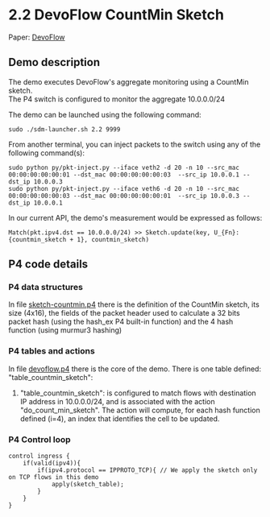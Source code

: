 
# 2.2 DevoFlow CountMin Sketch

Paper: [DevoFlow](http://dl.acm.org/citation.cfm?doid=2043164.2018466 "DevoFlow")

## Demo description
The demo executes DevoFlow's aggregate monitoring using a CountMin sketch.  
The P4 switch is configured to monitor the aggregate 10.0.0.0/24

The demo can be launched using the following command:
```
sudo ./sdm-launcher.sh 2.2 9999
```
From another terminal, you can inject packets to the switch using any of the following command(s):
```
sudo python py/pkt-inject.py --iface veth2 -d 20 -n 10 --src_mac 00:00:00:00:00:01 --dst_mac 00:00:00:00:00:03  --src_ip 10.0.0.1 --dst_ip 10.0.0.3
sudo python py/pkt-inject.py --iface veth6 -d 20 -n 10 --src_mac 00:00:00:00:00:03 --dst_mac 00:00:00:00:00:01  --src_ip 10.0.0.3 --dst_ip 10.0.0.1
```

In our current API, the demo's measurement would be expressed as follows:
```
Match(pkt.ipv4.dst == 10.0.0.0/24) >> Sketch.update(key, U_{Fn}:{countmin_sketch + 1}, countmin_sketch)
```

## P4 code details

### P4 data structures

In file [sketch-countmin.p4](p4src/includes/sketch-countmin.p4 "sketch-countmin.p4") there is the definition of the CountMin sketch, its size (4x16), the fields of the packet header used to calculate a 32 bits packet hash (using the hash_ex P4 built-in function) and the 4 hash function (using murmur3 hashing)


### P4 tables and actions
In file [devoflow.p4](p4src/devoflow.p4 "devoflow.p4") there is the core of the demo.
There is one table defined: "table_countmin_sketch":

1. "table_countmin_sketch": is configured to match flows with destination IP address in 10.0.0.0/24, and is associated with the action "do_count_min_sketch". The action will compute, for each hash function defined (i=4), an index that identifies the cell to be updated. 


### P4 Control loop

```
control ingress {
    if(valid(ipv4)){
        if(ipv4.protocol == IPPROTO_TCP){ // We apply the sketch only on TCP flows in this demo
            apply(sketch_table);
        }
    }
}
```
